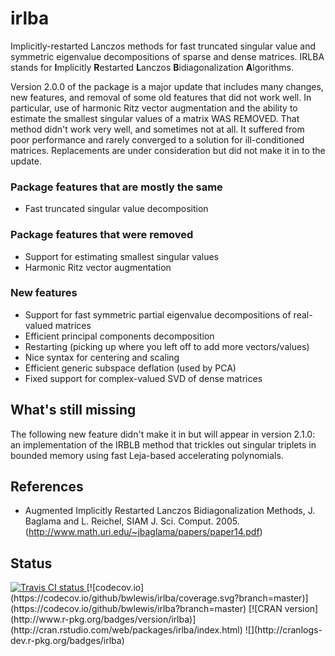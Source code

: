 # irlba

Implicitly-restarted Lanczos methods for fast truncated singular value and
symmetric eigenvalue decompositions of sparse and dense matrices. IRLBA stands
for <b>I</b>mplicitly <b>R</b>estarted <b>L</b>anczos <b>B</b>idiagonalization
<b>A</b>lgorithms.

Version 2.0.0 of the package is a major update that includes many changes, new
features, and removal of some old features that did not work well. In
particular, use of harmonic Ritz vector augmentation and the ability to
estimate the smallest singular values of a matrix WAS REMOVED. That method
didn't work very well, and sometimes not at all. It suffered from poor
performance and rarely converged to a solution for ill-conditioned matrices.
Replacements are under consideration but did not make it in to the update.


### Package features that are mostly the same
- Fast truncated singular value decomposition

### Package features that were removed
- Support for estimating smallest singular values
- Harmonic Ritz vector augmentation

### New features
- Support for fast symmetric partial eigenvalue decompositions of real-valued matrices
- Efficient principal components decomposition
- Restarting (picking up where you left off to add more vectors/values)
- Nice syntax for centering and scaling
- Efficient generic subspace deflation (used by PCA)
- Fixed support for complex-valued SVD of dense matrices

## What's still missing

The following new feature didn't make it in but will appear in version 2.1.0:
an implementation of the IRBLB method that trickles out singular triplets in
bounded memory using fast Leja-based accelerating polynomials.

## References

* Augmented Implicitly Restarted Lanczos Bidiagonalization Methods, J. Baglama and L. Reichel, SIAM J. Sci. Comput. 2005. (http://www.math.uri.edu/~jbaglama/papers/paper14.pdf)


## Status
<a href="https://travis-ci.org/bwlewis/irlba">
<img src="https://travis-ci.org/bwlewis/irlba.svg?branch=master" alt="Travis CI status"></img>
</a>
[![codecov.io](https://codecov.io/github/bwlewis/irlba/coverage.svg?branch=master)](https://codecov.io/github/bwlewis/irlba?branch=master)
[![CRAN version](http://www.r-pkg.org/badges/version/irlba)](http://cran.rstudio.com/web/packages/irlba/index.html)
![](http://cranlogs-dev.r-pkg.org/badges/irlba)
